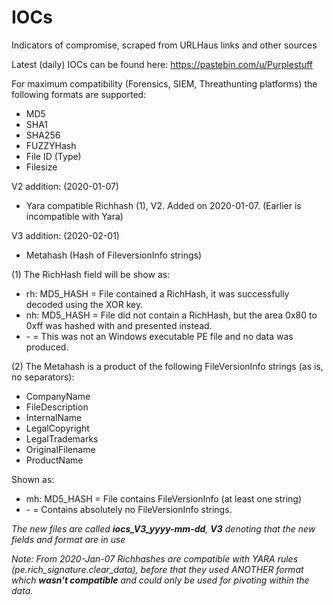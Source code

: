 # IOCs
Indicators of compromise, scraped from URLHaus links and other sources

Latest (daily) IOCs can be found here: https://pastebin.com/u/Purplestuff


For maximum compatibility (Forensics, SIEM, Threathunting platforms) the following formats are supported:

- MD5
- SHA1
- SHA256
- FUZZYHash
- File ID (Type)
- Filesize

V2 addition: (2020-01-07)
- Yara compatible Richhash (1), V2. Added on 2020-01-07. (Earlier is incompatible with Yara)

V3 addition: (2020-02-01)
- Metahash (Hash of FileversionInfo strings)


(1) The RichHash field  will be show as:

- rh: MD5_HASH = File contained a RichHash, it was successfully decoded using the XOR key.
- nh: MD5_HASH = File did not contain a RichHash, but the area 0x80 to 0xff was hashed with and presented instead.
- \- = This was not an Windows executable PE file and no data was produced.
  
(2) The Metahash is a product of the following FileVersionInfo strings (as is, no separators):
- CompanyName
- FileDescription
- InternalName
- LegalCopyright
- LegalTrademarks
- OriginalFilename
- ProductName

Shown as:
- mh: MD5_HASH = File contains FileVersionInfo (at least one string)
- \- = Contains absolutely no FileVersionInfo strings.


*The new files are called **iocs_V3_yyyy-mm-dd**, **V3** denoting that the new fields and format are in use*

*Note: From 2020-Jan-07 Richhashes are compatible with YARA rules (pe.rich_signature.clear_data), before that they used ANOTHER format which **wasn't compatible** and could only be used for pivoting within the data.*


